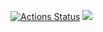 [![Actions Status](https://github.com/hiff0/frontend-project-lvl2/workflows/hexlet-check/badge.svg)](https://github.com/hiff0/frontend-project-lvl2/actions)
<a href="https://codeclimate.com/github/hiff0/frontend-project-lvl2/maintainability"><img src="https://api.codeclimate.com/v1/badges/441aace0a97e66faae2c/maintainability" /></a>
